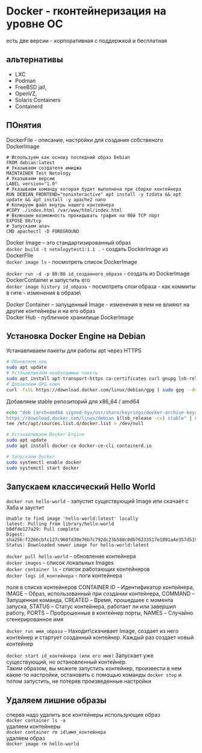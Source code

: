 # Docker - rконтейнеризация на уровне ОС

есть две версии - корпоративная с поддержкой и бесплатная

## альтернативы
* LXC
* Podman
* FreeBSD jail,
* OpenVZ,
* Solaris Containers
* Containerd

## ПОнятия
DockerFile - описание, настройки для создания собственого DockerImage
```
# Используем как основу последний образ Debian
FROM debian:latest
# Указываем создателя имиджа
MAINTAINER Test Netology
# Указываем версию
LABEL version="1.0"
# Указываем команду которая будет выполнена при сборке контейнера
RUN DEBIAN_FRONTEND="noninteractive" apt install -y tzdata && apt
update && apt install -y apache2 nano
# Копируем файл внутрь нашего контейнера
#COPY ./index.html /var/www/html/index.html
# Включаем возможность прокидывать трафик на 80й TCP порт
EXPOSE 80/tcp
# Запускаем апач
CMD apachectl -D FOREGROUND
```
Docker Image – это стандартизированный образ\
`docker build -t netologytest1:1.1 .` - создать DockerImage из DockerFIle\
`docker image ls` - посмотреть список DockerImage

`docker run -d -p 80:80 id_созданного_образа` - создать из DockerImage DockerContainer  и запустить его\
`docker image history id_образа` - посмотреть слои образа - как коммиты в гите - изменения в образе\

Docker Container – запущенный Image - изменения в нем не влияют на другие контейнеры и на его образ\
Docker Hub - публичное хранилище DockerImage

## Установка Docker Engine на Debian
Устанавливаем пакеты для работы apt через HTTPS
```bash
# Обновляем кеш
sudo apt update
# Устанавливаем необходимые пакеты
sudo apt install apt-transport-https ca-certificates curl gnupg lsb-release
# Добавляем GPG ключ
curl -fsSL https://download.docker.com/linux/debian/gpg | sudo gpg --dearmor -o /usr/share/keyrings/docker-archive-keyring.gpg
```

Добавляем stable репозиторий для x86_64 / amd64
```bash
echo "deb [arch=amd64 signed-by=/usr/share/keyrings/docker-archive-keyring.gpg] \
https://download.docker.com/linux/debian $(lsb_release -cs) stable" | sudo \
tee /etc/apt/sources.list.d/docker.list > /dev/null

# Устанавливаем Docker Engine
sudo apt update
sudo apt install docker-ce docker-ce-cli containerd.io

# Запускаем Docker
sudo systemctl enable docker
sudo systemctl start docker
```
## Запускаем классический Hello World
`docker run hello-world` - запустит существующий Image или скачает с Хаба и заустит
```
Unable to find image 'hello-world:latest' locally
latest: Pulling from library/hello-world
b8dfde127a29: Pull complete
Digest: sha256:f2266cbfc127c960fd30e76b7c792dc23b588c0db76233517e1891a4e357d519
Status: Downloaded newer image for hello-world:latest
```
`docker pull hello-world` - обновление контейнера\
`docker images`  - список локальных Images\
`docker container ls` - список работающих контейнеров\
`docker logs id_контейнера` - логи контейнера

поля в списке контейнеров CONTAINER ID – Идентификатор контейнера,  IMAGE – Образ, использованный при создании контейнера, COMMAND – Запущенная команда,  CREATED – Время, прошедшее с момента запуска,  STATUS – Статус контейнера, работает ли или завершил работу, PORTS – Проброшенные в контейнер порты,  NAMES – Случайно сгенерированное имя

`docker run имя_образа` - Находит\скачивает Image, создает из него контейнер и стартует созданный контейнер. Каждый раз создает новый контейнер

`docker start id_контейнера (или его имя)` Запускает уже существующий, но остановленный контейнер.\
Таким образом, вы можете запустить контейнер, произвести в нем какие-то настройки, остановить с помощью команды `docker stop` и потом запустить, не потеряв произведенные настройки

## Удаляем лишние образы
сперва надо удалить все контейнеры использующие образ \
`docker container ls -a`\
удаляем контейнеры\
`docker container rm id\имя_контейнера`\
удаляем образ \
`docker image rm hello-world`

